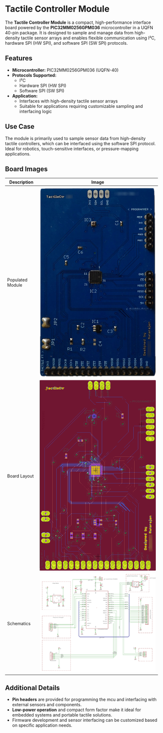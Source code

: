 # Tactile Controller Module

The **Tactile Controller Module** is a compact, high-performance interface board powered by the **PIC32MM0256GPM036** microcontroller in a UQFN 40-pin package. It is designed to sample and manage data from high-density tactile sensor arrays and enables flexible communication using I²C, hardware SPI (HW SPI), and software SPI (SW SPI) protocols.

## Features

- **Microcontroller:** PIC32MM0256GPM036 (UQFN-40)
- **Protocols Supported:**
  - I²C
  - Hardware SPI (HW SPI)
  - Software SPI (SW SPI)
- **Application:** 
  - Interfaces with high-density tactile sensor arrays
  - Suitable for applications requiring customizable sampling and interfacing logic

## Use Case

The module is primarily used to sample sensor data from high-density tactile controllers, which can be interfaced using the software SPI protocol. Ideal for robotics, touch-sensitive interfaces, or pressure-mapping applications.

## Board Images

| Description              | Image                             |
|--------------------------|-----------------------------------|
| Populated Module         | ![Populated Module](img/tacctr.populated.module.png) |
| Board Layout             | ![Board Layout](img/tacctr.board.layout.png)         |
| Schematics               | ![Schematics](img/tacctr.schematics.png)             |

## Additional Details

- **Pin headers** are provided for programming the mcu and interfacing with external sensors and components.
- **Low-power operation** and compact form factor make it ideal for embedded systems and portable tactile solutions.
- Firmware development and sensor interfacing can be customized based on specific application needs.

